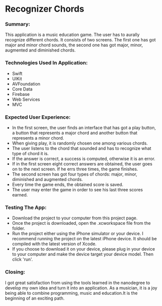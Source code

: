 # Recognizer Chords

### Summary:

This application is a music education game. The user has to aurally  recognize different chords. It consists of two screens. The first one has got major and minor chord sounds, the second one has got major, minor, augmented and diminished chords.


### Technologies Used In Application:

* Swift
* UIKit
* AVFoundation
* Core Data
* Firebase
* Web Services
* MVC

### Expected User Experience:

 * In the first screen, the user finds an interface that has got a play button, a button that represents a major chord and another button that represents a minor chord.
* When giving play, it is randomly chosen one among various chords.
* The user listens to the chord that sounded and has to recognize what type of chord it is.
* If the answer is correct, a success is computed, otherwise it is an error.
* If in the first screen eight correct answers are obtained, the user goes on to the next screen. If he errs three times, the game finishes.
* The second screen has got four types of chords: major, minor, diminished and augmented chords.
* Every time the game ends, the obtained score is saved.
* The user may enter the game in order to see his last three scores earned.

### Testing The App:

* Download the project to your computer from this project page.
* Once the project is downloaded, open the .xcworkspace file from the folder.
* Run the project either using the iPhone simulator or your device. I recommend running the project on the latest iPhone device. It should be compiled with the latest version of Xcode.
* If you choose to download it on your device, please plug in your device to your computer and make the device target your device model. Then click 'run'.

### Closing:

I got great satisfaction from using the tools learned in the nanodegree to develop my own idea and turn it into an application. As a musician, it is a joy being able to combine programming, music and education.It is the beginning of an exciting path. 

